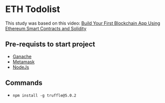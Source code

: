# ETH Todolist

This study was based on this video: [Build Your First Blockchain App Using Ethereum Smart Contracts and Solidity](https://www.youtube.com/watch?v=coQ5dg8wM2o&ab_channel=freeCodeCamp.org)

## Pre-requists to start project

- [Ganache](https://trufflesuite.com/ganache/)
- [Metamask](https://metamask.io/)
- [NodeJs](https://nodejs.org/en/download/)

## Commands

- `npm install -g truffle@5.0.2`

